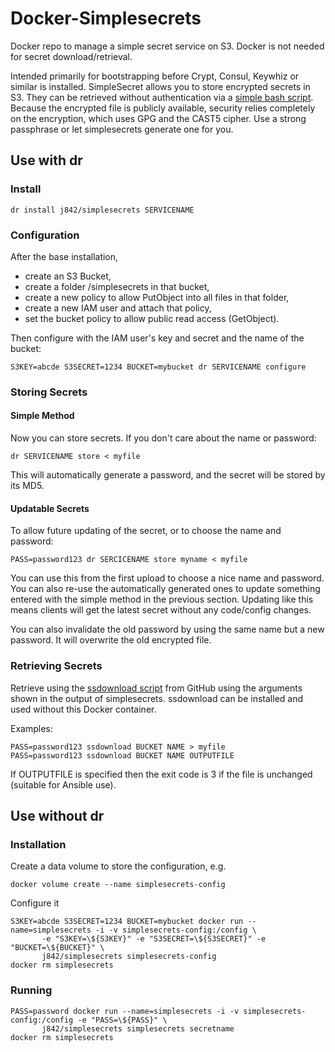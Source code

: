 # Docker-Simplesecrets
Docker repo to manage a simple secret service on S3. Docker is not needed for secret download/retrieval.

Intended primarily for bootstrapping before Crypt, Consul, Keywhiz or similar is installed.
SimpleSecret allows you to store encrypted secrets in S3. They can be retrieved without
authentication via a [simple bash script](https://raw.github.com/j842/scripts/master/ssdownload).
Because the encrypted file is publicly available, security relies completely on the encryption, 
which uses GPG and the CAST5 cipher. Use a strong passphrase or let simplesecrets generate one for you.

## Use with dr

### Install

```
dr install j842/simplesecrets SERVICENAME
```

### Configuration 

After the base installation, 
* create an S3 Bucket, 
* create a folder /simplesecrets in that bucket,
* create a new policy to allow PutObject into all files in that folder,
* create a new IAM user and attach that policy,
* set the bucket policy to allow public read access (GetObject).

Then configure with the IAM user's key and secret and the name of the bucket:
```
S3KEY=abcde S3SECRET=1234 BUCKET=mybucket dr SERVICENAME configure
```

### Storing Secrets

#### Simple Method
Now you can store secrets. If you don't care about the name or password:
```
dr SERVICENAME store < myfile 
```
This will automatically generate a password, and the secret will be stored by its MD5.

#### Updatable Secrets
To allow future updating of the secret, or to choose the name and password:
```
PASS=password123 dr SERCICENAME store myname < myfile 
```
You can use this from the first upload to choose a nice name and password. 
You can also re-use the automatically generated ones to update something entered with 
the simple method in the previous section.
Updating like this means clients will get the latest secret without any code/config changes.

You can also invalidate the old password by using the same name but a new password.
It will overwrite the old encrypted file.

### Retrieving Secrets
Retrieve using the [ssdownload script](https://raw.github.com/j842/scripts/master/ssdownload) from GitHub
using the arguments shown in the output of simplesecrets.
ssdownload can be installed and used without this Docker container.

Examples:
```
PASS=password123 ssdownload BUCKET NAME > myfile
PASS=password123 ssdownload BUCKET NAME OUTPUTFILE
```
If OUTPUTFILE is specified then the exit code is 3 if the file is unchanged (suitable for Ansible use).


## Use without dr

### Installation

Create a data volume to store the configuration, e.g.
```
docker volume create --name simplesecrets-config
```

Configure it
```
S3KEY=abcde S3SECRET=1234 BUCKET=mybucket docker run --name=simplesecrets -i -v simplesecrets-config:/config \
       -e "S3KEY=\${S3KEY}" -e "S3SECRET=\${S3SECRET}" -e "BUCKET=\${BUCKET}" \
       j842/simplesecrets simplesecrets-config
docker rm simplesecrets
```

### Running

```
PASS=password docker run --name=simplesecrets -i -v simplesecrets-config:/config -e "PASS=\${PASS}" \
       j842/simplesecrets simplesecrets secretname
docker rm simplesecrets
```
